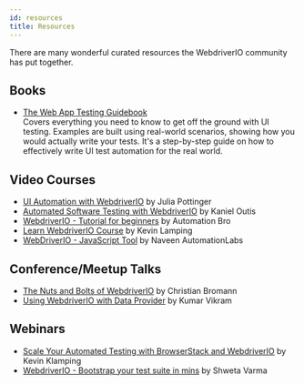 ```yaml
---
id: resources
title: Resources
---
```


There are many wonderful curated resources the WebdriverIO community has put together.

## Books

- [The Web App Testing Guidebook](https://leanpub.com/webapp-testing-guidebook)<br />
  Covers everything you need to know to get off the ground with UI testing. Examples are built using real-world scenarios, showing how you would actually write your tests. It's a step-by-step guide on how to effectively write UI test automation for the real world.

## Video Courses

- [UI Automation with WebdriverIO](https://testautomationu.applitools.com/webdriverio-tutorial/) by Julia Pottinger
- [Automated Software Testing with WebdriverIO](https://www.udemy.com/course/automated-software-testing-with-webdriverio/) by Kaniel Outis
- [WebdriverIO - Tutorial for beginners](https://www.youtube.com/watch?v=e8goAKb6CC0&list=PL6AdzyjjD5HBbt9amjf3wIVMaobb28ZYN) by Automation Bro
- [Learn WebdriverIO Course](https://www.youtube.com/watch?v=I5hRcPH5dx8&list=PL0y7qCn3hjLY6JvohBcmUHKHf_iOi8WuF&ab_channel=Front-endTestingwithKevin) by Kevin Lamping
- [WebDriverIO - JavaScript Tool](https://www.youtube.com/watch?v=7J3FnyEGXd4&list=PLFGoYjJG_fqqswF8qDdWNG3b-BtZfiqQn&ab_channel=NaveenAutomationLabs) by Naveen AutomationLabs

## Conference/Meetup Talks

- [The Nuts and Bolts of WebdriverIO](https://www.youtube.com/watch?v=jOmvPpzLMf8) by Christian Bromann
- [Using WebdriverIO with Data Provider](https://www.youtube.com/watch?v=0YQCVJk8K_Q) by Kumar Vikram

## Webinars

- [Scale Your Automated Testing with BrowserStack and WebdriverIO](https://www.youtube.com/watch?v=bW3SM46xslE) by Kevin Klamping
- [WebdriverIO - Bootstrap your test suite in mins](https://www.youtube.com/watch?v=a7tdIkTeM0o) by Shweta Varma
